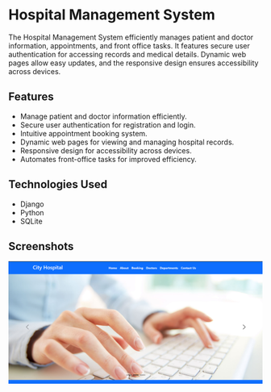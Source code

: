 
# Hospital Management System

The Hospital Management System efficiently manages patient and doctor information, appointments, and front office tasks. It features secure user authentication for accessing records and medical details. Dynamic web pages allow easy updates, and the responsive design ensures accessibility across devices.

## Features
- Manage patient and doctor information efficiently.
- Secure user authentication for registration and login.
- Intuitive appointment booking system.
- Dynamic web pages for viewing and managing hospital records.
- Responsive design for accessibility across devices.
- Automates front-office tasks for improved efficiency.

## Technologies Used
- Django
- Python
- SQLite

## Screenshots

![Homepage](https://github.com/RameesParambil/hospital/blob/fcd11f76c674c028a58cc10dec356969e48ff0f8/Screenshot%202024-12-12%20233026.png)
